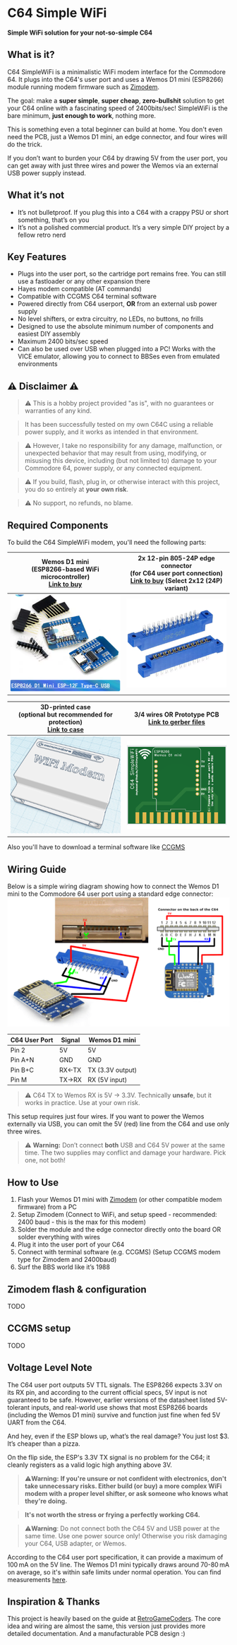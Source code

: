 # C64 Simple WiFi

**Simple WiFi solution for your not-so-simple C64**

## What is it?

C64 SimpleWiFi is a minimalistic WiFi modem interface for the Commodore 64. It plugs into the C64's user port and uses a Wemos D1 mini (ESP8266) module running modem firmware such as [Zimodem](https://github.com/bozimmerman/Zimodem).

The goal: make a **super simple**, **super cheap**, **zero-bullshit** solution to get your C64 online with a fascinating speed of 2400bits/sec! SimpleWiFi is the bare minimum, **just enough to work**, nothing more.

This is something even a total beginner can build at home. You don't even need the PCB, just a Wemos D1 mini, an edge connector, and four wires will do the trick.

If you don’t want to burden your C64 by drawing 5V from the user port, you can get away with just three wires and power the Wemos via an external USB power supply instead.

## What it’s not

* It’s not bulletproof. If you plug this into a C64 with a crappy PSU or short something, that’s on you
* It’s not a polished commercial product. It’s a very simple DIY project by a fellow retro nerd
  
## Key Features

* Plugs into the user port, so the cartridge port remains free.
  You can still use a fastloader or any other expansion there
* Hayes modem compatible (AT commands)
* Compatible with CCGMS C64 terminal software
* Powered directly from C64 userport, **OR** from an external usb power supply
* No level shifters, or extra circuitry, no LEDs, no buttons, no frills
* Designed to use the absolute minimum number of components and easiest DIY assembly
* Maximum 2400 bits/sec speed
* Can also be used over USB when plugged into a PC!
  Works with the VICE emulator, allowing you to connect to BBSes even from emulated environments



## ⚠️ Disclaimer ⚠️

> ⚠️ This is a hobby project provided "as is", with no guarantees or warranties of any kind.

> It has been successfully tested on my own C64C using a reliable power supply, and it works as intended in that environment.

> ⚠️ However, I take no responsibility for any damage, malfunction, or unexpected behavior that may result from using, modifying, or misusing this device, including (but not limited to) damage to your Commodore 64, power supply, or any connected equipment.

> ⚠️ If you build, flash, plug in, or otherwise interact with this project, you do so entirely at **your own risk**.

> ⚠️ No support, no refunds, no blame.

## Required Components

To build the C64 SimpleWiFi modem, you'll need the following parts:

| Wemos D1 mini <br> (ESP8266-based WiFi microcontroller) <br> [Link to buy](https://www.aliexpress.com/item/1005007470858524.html)                   | 2x 12-pin 805-24P edge connector <br> (for C64 user port connection) <br> [Link to buy](https://www.aliexpress.com/item/1005004642271363.html) (Select 2x12 (24P) variant)                                    |
|-----------------------------------------------------------------------|-----------------------------------------------------------------------------------------------------|
| ![ESP8266](esp8266.png)                                               | ![805-24P](805-24P.png)                                                                             |

| 3D-printed case <br> (optional but recommended for protection) <br> [Link to case](https://www.thingiverse.com/thing:4658368) | 3/4 wires **OR** Prototype PCB <br> [Link to gerber files](C64-SimpleWiFi-gerber.zip)  |
|-----------------------------------------------------------------------|-----------------------------------------------------------------------------------------------------|
| ![3D case](3d_case.png)                                               | ![C64 SimpleWiFi PCB](simplewifi-pcb.png)                                                           |

Also you'll have to download a terminal software like [CCGMS](https://github.com/mist64/ccgmsterm)

## Wiring Guide

Below is a simple wiring diagram showing how to connect the Wemos D1 mini to the Commodore 64 user port using a standard edge connector:
![wiring](schematics2.png)


| C64 User Port | Signal | Wemos D1 mini     |
|---------------|--------|-------------------|
| Pin 2         | 5V     | 5V                |
| Pin A+N       | GND    | GND               |
| Pin B+C       | RX←TX  | TX (3.3V output)  |
| Pin M         | TX→RX  | RX (5V input)     | 

> ⚠️ C64 TX to Wemos RX is 5V → 3.3V. Technically **unsafe**, but it works in practice. Use at your own risk.

This setup requires just four wires. If you want to power the Wemos externally via USB, you can omit the 5V (red) line from the C64 and use only three wires.

> ⚠️ **Warning:** Don’t connect **both** USB and C64 5V power at the same time. The two supplies may conflict and damage your hardware. Pick one, not both!

## How to Use

1. Flash your Wemos D1 mini with [Zimodem](https://github.com/bozimmerman/Zimodem) (or other compatible modem firmware) from a PC
2. Setup Zimodem (Connect to WiFi, and setup speed - recommended: 2400 baud - this is the max for this modem)
3. Solder the module and the edge connector directly onto the board
   OR
   solder everything with wires
4. Plug it into the user port of your C64
5. Connect with terminal software (e.g. CCGMS) (Setup CCGMS modem type for Zimodem and 2400baud)
6. Surf the BBS world like it’s 1988

## Zimodem flash & configuration

TODO

## CCGMS setup

TODO

## Voltage Level Note

The C64 user port outputs 5V TTL signals. The ESP8266 expects 3.3V on its RX pin, and according to the current official specs, 5V input is not guaranteed to be safe.
However, earlier versions of the datasheet listed 5V-tolerant inputs, and real-world use shows that most ESP8266 boards (including the Wemos D1 mini) survive and function just fine when fed 5V UART from the C64.

And hey, even if the ESP blows up, what’s the real damage? You just lost \$3. It’s cheaper than a pizza.

On the flip side, the ESP's 3.3V TX signal is no problem for the C64; it cleanly registers as a valid logic high anything above 3V.

> ⚠️**Warning:** **If you're unsure or not confident with electronics, don't take unnecessary risks. Either build (or buy) a more complex WiFi modem with a proper level shifter, or ask someone who knows what they're doing.**

> **It's not worth the stress or frying a perfectly working C64.**

> ⚠️**Warning**: Do not connect both the C64 5V and USB power at the same time. Use one power source only! Otherwise you risk damaging your C64, USB adapter, or Wemos.

According to the C64 user port specification, it can provide a maximum of 100 mA on the 5V line.
The Wemos D1 mini typically draws around 70-80 mA on average, so it's within safe limits under normal operation. You can find measurements [here](https://salvatorelab.com/2023/01/wemos-d1-mini-deep-sleep-current-draw/#:~:text=When%20active%20and%20connected%20to,right%20numbers%20on%20the%20screenshot.&text=During%20deep%20sleep%20the%20current%20is%209.05mA.).

## Inspiration & Thanks

This project is heavily based on the guide at [RetroGameCoders](https://retrogamecoders.com/commodore-64-wifi-esp8266/). The core idea and wiring are almost the same, this version just provides more detailed documentation. And a manufacturable PCB design :)
